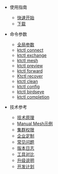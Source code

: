 - 使用指南
  - [快速开始](zh-cn/guide/quickstart.md)
  - [下载](zh-cn/guide/downloads.md)

- 命令参数
  - [全局参数](zh-cn/cli/global.md)
  - [ktctl connect](zh-cn/cli/connect.md)
  - [ktctl exchange](zh-cn/cli/exchange.md)
  - [ktctl mesh](zh-cn/cli/mesh.md)
  - [ktctl preview](zh-cn/cli/preview.md)
  - [ktctl forward](zh-cn/cli/forward.md)
  - [Ktctl recover](zh-cn/cli/recover.md)
  - [ktctl clean](zh-cn/cli/clean.md)
  - [ktctl config](zh-cn/cli/config.md)
  - [ktctl birdseye](zh-cn/cli/birdseye.md)
  - [ktctl completion](zh-cn/cli/completion.md)

- 技术参考
  - [技术原理](zh-cn/reference/mechanism.md)
  - [Manual Mesh示例](zh-cn/reference/manual_mesh.md)
  - [集群权限](zh-cn/reference/authorization.md)
  - [企业定制](zh-cn/reference/customize.md)
  - [常见问题](zh-cn/reference/faq.md)
  - [版本日志](zh-cn/reference/changelog.md)
  - [工具对比](zh-cn/reference/comparison.md)
  - [升级说明](zh-cn/reference/update.md)
  - [开发计划](zh-cn/reference/todo.md)
